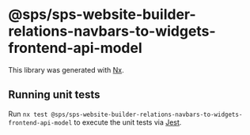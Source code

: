 # @sps/sps-website-builder-relations-navbars-to-widgets-frontend-api-model

This library was generated with [Nx](https://nx.dev).

## Running unit tests

Run `nx test @sps/sps-website-builder-relations-navbars-to-widgets-frontend-api-model` to execute the unit tests via [Jest](https://jestjs.io).
